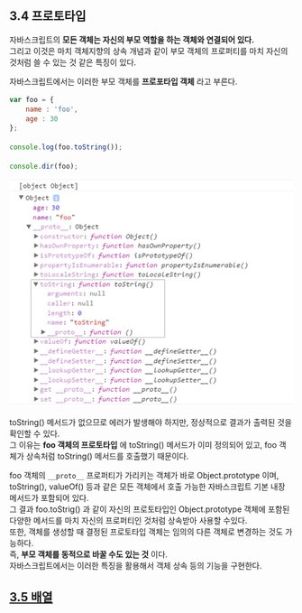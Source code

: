 ## 3.4 프로토타입
자바스크립트의 **모든 객체는 자신의 부모 역할을 하는 객체와 연결되어 있다.**  
그리고 이것은 마치 객체지향의 상속 개념과 같이 부모 객체의 프로퍼티를 마치 자신의 것처럼 쓸 수 있는 것 같은 특징이 있다.  

자바스크립트에서는 이러한 부모 객체를 **프로포타입 객체** 라고 부른다.
```js
var foo = {
    name : 'foo',
    age : 30
};

console.log(foo.toString());

console.dir(foo);
```

![프로토타입 예시 이미지](../images/img_prototype.gif)

toString() 메서드가 없으므로 에러가 발생해야 하지만, 정상적으로 결과가 출력된 것을 확인할 수 있다.  
그 이유는 **foo 객체의 프로토타입** 에 toString() 메서드가 이미 정의되어 있고, foo 객체가 상속처럼 toString() 메서드를 호출했기 때문이다.  

foo 객체의 `__proto__` 프로퍼티가 가리키는 객체가 바로 Object.prototype 이며, toString(), valueOf() 등과 같은 모든 객체에서 호출 가능한 자바스크립트 기본 내장 메서드가 포함되어 있다.  
그 결과 foo.toStrig() 과 같이 자신의 프로토타입인 Object.prototype 객체에 포함된 다양한 메서드를 마치 자신의 프로퍼티인 것처럼 상속받아 사용할 수있다.  
또한, 객체를 생성할 때 결정된 프로토타입 객체는 임의의 다른 객체로 변경하는 것도 가능하다.  
즉, **부모 객체를 동적으로 바꿀 수도 있는 것** 이다.  
자바스크립트에서는 이러한 특징을 활용해서 객체 상속 등의 기능을 구현한다.

## [3.5 배열](./ch03/chapter03-05.md)
